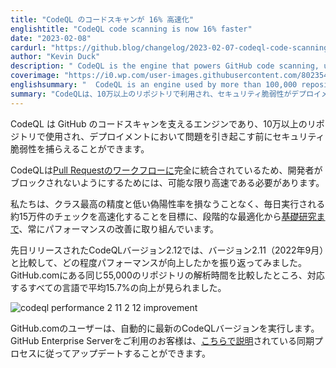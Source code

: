 ```yaml
---
title: "CodeQL のコードスキャンが 16% 高速化"
englishtitle: "CodeQL code scanning is now 16% faster"
date: "2023-02-08"
cardurl: "https://github.blog/changelog/2023-02-07-codeql-code-scanning-is-now-16-faster"
author: "Kevin Duck"
description: " CodeQL is the engine that powers GitHub code scanning, used by more than 100,000 repositories to catch security vulnerabilities before they cause issues in deployments.  CodeQL is fully integrated into the Pull Request workflow , so it has to be as fast as possible to keep developers unblocked.  We're constantly working on performance improvements, from incremental optimizations to fundamental research , all with the goal of speeding up the nearly 150,000 checks we run every single day, without compromising our best-in-class precision and low false-positive rate.  With the recent release of CodeQL version 2.12, we looked back at the performance gains compared to version 2.11 (September 2022) to see how far we've come. We compared the analysis time for the same 55,000 repositories on GitHub.com and found an average improvement of 15.7% across all supported languages:  Users on GitHub.com automatically run the latest CodeQL version. Customers on GitHub Enterprise Server can update by following the sync processes explained here .  "
coverimage: "https://i0.wp.com/user-images.githubusercontent.com/8023543/217301314-3922e02b-27f0-492b-be30-85221dfd5877.png?ssl=1"
englishsummary: "  CodeQL is an engine used by more than 100,000 repositories to catch security vulnerabilities before they cause issues in deployments, and has seen an average improvement of 15.7% in analysis time since September 2022."
summary: "CodeQLは、10万以上のリポジトリで利用され、セキュリティ脆弱性がデプロイメントに問題を引き起こす前にキャッチするためのエンジンで、2022年9月から平均15.7%の解析時間の改善が見られています。"
---
```


<p>CodeQL は GitHub のコードスキャンを支えるエンジンであり、10万以上のリポジトリで使用され、デプロイメントにおいて問題を引き起こす前にセキュリティ脆弱性を捕らえることができます。</p>
<p>CodeQLは<a href="https://github.blog/changelog/2022-06-02-users-can-view-and-comment-on-code-scanning-alerts-on-the-conversation-tab-in-a-pull-request/">Pull Requestのワークフローに</a>完全に統合されているため、開発者がブロックされないようにするためには、可能な限り高速である必要があります。</p>
<p>私たちは、クラス最高の精度と低い偽陽性率を損なうことなく、毎日実行される約15万件のチェックを高速化することを目標に、段階的な最適化から<a href="https://githubnext.com/projects/incremental-codeql/">基礎研究まで</a>、常にパフォーマンスの改善に取り組んでいます。</p>
<p>先日リリースされたCodeQLバージョン2.12では、バージョン2.11（2022年9月）と比較して、どの程度パフォーマンスが向上したかを振り返ってみました。GitHub.comにある同じ55,000のリポジトリの解析時間を比較したところ、対応するすべての言語で平均15.7%の向上が見られました。</p>
<p><img decoding="async" src="https://i0.wp.com/user-images.githubusercontent.com/8023543/217301314-3922e02b-27f0-492b-be30-85221dfd5877.png?ssl=1" alt="codeql performance 2 11 2 12 improvement" data-recalc-dims="1"></p>
<p>GitHub.comのユーザーは、自動的に最新のCodeQLバージョンを実行します。GitHub Enterprise Serverをご利用のお客様は、<a href="https://docs.github.com/en/enterprise-server@3.7/admin/code-security/managing-github-advanced-security-for-your-enterprise/configuring-code-scanning-for-your-appliance#configuring-github-connect-to-sync-github-actions">こちらで説明</a>されている同期プロセスに従ってアップデートすることができます。</p>


